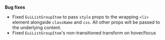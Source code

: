**Bug fixes**

- Fixed `EuiListGroupItem` to pass `style` props to the wrapping `<li>` element alongside `className` and `css`. All other props will be passed to the underlying content.
- Fixed `EuiListGroupItem`'s non-transitioned transform on hover/focus
